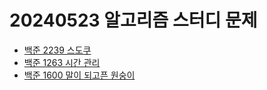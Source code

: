 # 20240523 알고리즘 스터디 문제

- [백준 2239 스도쿠](https://www.acmicpc.net/problem/2239)
- [백준 1263 시간 관리](https://www.acmicpc.net/problem/1263)
- [백준 1600 말이 되고픈 원숭이](https://www.acmicpc.net/problem/1600)
